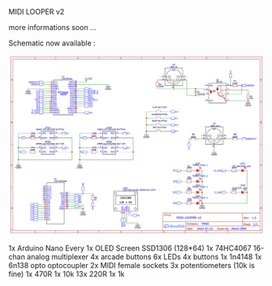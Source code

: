 MIDI LOOPER v2

more informations soon ...

Schematic now available :

![alt text](https://github.com/alexiszbik/midiLoop2/blob/main/midiloop2%20_schematic.png?raw=true)

1x Arduino Nano Every
1x OLED Screen SSD1306 (128*64)
1x 74HC4067 16-chan analog multiplexer
4x arcade buttons
6x LEDs
4x buttons
1x 1n4148 
1x 6n138 opto optocoupler
2x MIDI female sockets
3x potentiometers (10k is fine)
1x 470R
1x 10k
13x 220R
1x 1k

